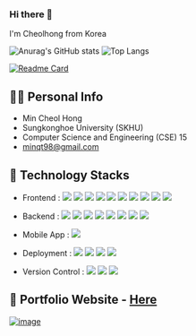 ### Hi there 👋

I'm Cheolhong from Korea

![Anurag's GitHub stats](https://github-readme-stats.vercel.app/api?username=mincheolhong&show_icons=true&theme=gruvbox_light&hide=stars)
![Top Langs](https://github-readme-stats.vercel.app/api/top-langs/?username=mincheolhong&theme=gruvbox_light&layout=compact)

[![Readme Card](https://github-readme-stats.vercel.app/api/pin/?username=mincheolhong&repo=Portfolio&theme=gruvbox_light)](https://github.com/mincheolhong/Portfolio)

## 🙋‍♂️ Personal Info
- Min Cheol Hong
- Sungkonghoe University (SKHU)
- Computer Science and Engineering (CSE) 15
- minqt98@gmail.com

## 🔨 Technology Stacks
- Frontend : 
<span><img src="https://img.shields.io/badge/HTML-e34f26?style=flat&logo=html5&logoColor=white"/></span>
<span><img src="https://img.shields.io/badge/CSS-1572b6?style=flat&logo=css3&logoColor=white"/></span>
<span><img src="https://img.shields.io/badge/JavaScript-dbab09?style=flat&logo=javascript&logoColor=white"/></span>
<span><img src="https://img.shields.io/badge/TypeScript-3178C6?style=flat&logo=typescript&logoColor=white"/></span>
<span><img src="https://img.shields.io/badge/Sass-cc6699?style=flat&logo=sass&logoColor=white"/></span>
<span><img src="https://img.shields.io/badge/Styled_Components-DB7093?style=flat&logo=styled-components&logoColor=white"/></span>
<span><img src="https://img.shields.io/badge/React-61dafb?style=flat&logo=react&logoColor=white"/></span>
<span><img src="https://img.shields.io/badge/Redux-764abc?style=flat&logo=redux&logoColor=white"/></span>
<span><img src="https://img.shields.io/badge/jQuery-0769ad?style=flat&logo=jquery&logoColor=white"/></span>
<span><img src="https://img.shields.io/badge/Next.js-000000?style=flat&logo=Next.js&logoColor=white"/></span><br/>

- Backend : 
<span><img src="https://img.shields.io/badge/Node.js-339933?style=flat&logo=Node.js&logoColor=white"/></span>
<span><img src="https://img.shields.io/badge/Express-000000?style=flat&logo=Express&logoColor=white"/></span>
<span><img src="https://img.shields.io/badge/Handlebars-000000?style=flat&logo=Handlebars.js&logoColor=white"/></span>
<span><img src="https://img.shields.io/badge/Spring-6DB33F?style=flat&logo=Spring&logoColor=white"/></span>
<span><img src="https://img.shields.io/badge/Spring Boot-6DB33F?style=flat&logo=Spring Boot&logoColor=white"/></span>
<span><img src="https://img.shields.io/badge/JSP-000000?style=flat&logo=JSP&logoColor=white"/></span>
<span><img src="https://img.shields.io/badge/Python-3776AB?style=flat&logo=python&logoColor=white"/></span>
<span><img src="https://img.shields.io/badge/Django-092e20?style=flat&logo=django&logoColor=white"/></span><br/>

- Mobile App : <span><img src="https://img.shields.io/badge/Android-3DDC84?style=flat&logo=Android&logoColor=white"/></span><br/>

- Deployment : <span><img src="https://img.shields.io/badge/AWS-232f3e?style=flat&logo=amazon-aws&logoColor=white"/></span> 
<span><img src="https://img.shields.io/badge/Netlify-00c7b7?style=flat&logo=netlify&logoColor=white"/></span>
<span><img src="https://img.shields.io/badge/Vercel-000000?style=flat&logo=vercel&logoColor=white"/></span>
<span><img src="https://img.shields.io/badge/Docker-2496ED?style=flat&logo=docker&logoColor=white"/></span><br/>

- Version Control : <span><img src="https://img.shields.io/badge/Git-f05032?style=flat&logo=git&logoColor=white"/></span>
<span><img src="https://img.shields.io/badge/GitHub-181717?style=flat&logo=github&logoColor=white"/></span>
<span><img src="https://img.shields.io/badge/Subversion-809CC9?style=flat&logo=Subversion&logoColor=white"/></span><br/>

## 📝 Portfolio Website - <a href="https://dev-mch.com">Here</a>
[![image](https://user-images.githubusercontent.com/45938634/181880487-42184ba0-2565-49b2-aaad-e3076ccef714.PNG)](https://dev-mch.com)
